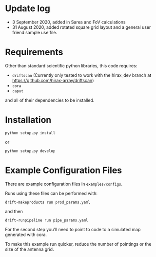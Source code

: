 # Update log

- 3 September 2020, added in Sarea and FoV calculations
- 31 August 2020, added rotated square grid layout and a general user friend sample use file. 

# Requirements

Other than standard scientific python libraries, this code requires:

- `driftscan` (Currently only tested to work with the hirax_dev branch at https://github.com/hirax-array/driftscan)
- `cora`
- `caput`

and all of their dependencies to be installed.

# Installation

`python setup.py install`

or

`python setup.py develop`

# Example Configuration Files

There are example configuration files in `examples/configs`.

Runs using these files can be performed with:

`drift-makeproducts run prod_params.yaml` 

and then

`drift-runpipeline run pipe_params.yaml`

For the second step you'll need to point to code to a simulated map generated with cora.

To make this example run quicker, reduce the number of pointings or the size of the antenna grid.
